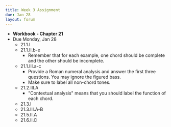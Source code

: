 ```yaml
---
title: Week 3 Assignment
due: Jan 28
layout: forum
---
```


- **Workbook - Chapter 21**
- Due Monday, Jan 28
    - 21.1.I
    - 21.1.II.b-e
        - Remember that for each example, one chord should be complete and the other should be incomplete.
    - 21.1.III.a-c
        - Provide a Roman numeral analysis and answer the first three questions. You may ignore the figured bass.
        - Make sure to label all non-chord tones.
    - 21.2.III.A
        - "Contextual analysis" means that you should label the function of each chord.
    - 21.3.I
    - 21.3.III.A-B
    - 21.5.II.A
    - 21.6.II.C